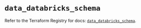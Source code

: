 # `data_databricks_schema`

Refer to the Terraform Registry for docs: [`data_databricks_schema`](https://registry.terraform.io/providers/databricks/databricks/1.68.0/docs/data-sources/schema).
